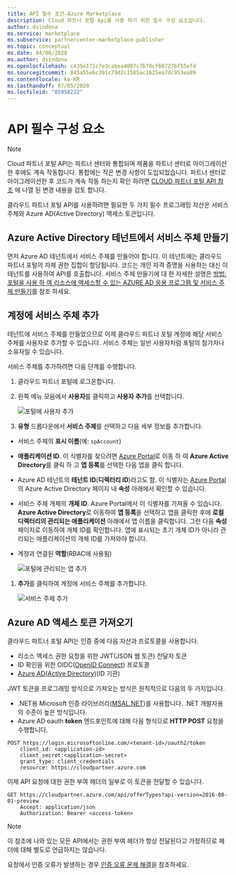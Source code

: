 ```yaml
---
title: API 필수 조건-Azure Marketplace
description: Cloud 파트너 포털 Api를 사용 하기 위한 필수 구성 요소입니다.
author: dsindona
ms.service: marketplace
ms.subservice: partnercenter-marketplace-publisher
ms.topic: conceptual
ms.date: 04/08/2020
ms.author: dsindona
ms.openlocfilehash: c435e171c7e3cabea4007c7b78cf60727bf55efd
ms.sourcegitcommit: 845a55e6c391c79d2c1585ac1625ea7dc953ea89
ms.contentlocale: ko-KR
ms.lasthandoff: 07/05/2020
ms.locfileid: "85958232"
---
```

<a name="api-prerequisites"></a>API 필수 구성 요소
================

> [!NOTE]
> Cloud 파트너 포털 API는 파트너 센터와 통합되며 제품을 파트너 센터로 마이그레이션한 후에도 계속 작동합니다. 통합에는 작은 변경 사항이 도입되었습니다. 파트너 센터로 마이그레이션한 후 코드가 계속 작동 하는지 확인 하려면 [CLOUD 파트너 포털 API 참조](./cloud-partner-portal-api-overview.md) 에 나열 된 변경 내용을 검토 합니다.

클라우드 파트너 포털 API를 사용하려면 필요한 두 가지 필수 프로그래밍 자산은 서비스 주체와 Azure AD(Active Directory) 액세스 토큰입니다.


<a name="create-a-service-principal-in-your-azure-active-directory-tenant"></a>Azure Active Directory 테넌트에서 서비스 주체 만들기
----------------------------------------------------------------

먼저 Azure AD 테넌트에서 서비스 주체를 만들어야 합니다. 이 테넌트에는 클라우드 파트너 포털의 자체 권한 집합이 할당됩니다. 코드는 개인 자격 증명을 사용하는 대신 이 테넌트를 사용하여 API를 호출합니다.  서비스 주체 만들기에 대 한 자세한 설명은 [방법: 포털을 사용 하 여 리소스에 액세스할 수 있는 AZURE AD 응용 프로그램 및 서비스 주체 만들기](../active-directory/develop/howto-create-service-principal-portal.md)를 참조 하세요.


<a name="add-the-service-principal-to-your-account"></a>계정에 서비스 주체 추가
-----------------------------------------

테넌트에 서비스 주체를 만들었으므로 이제 클라우드 파트너 포털 계정에 해당 서비스 주체를 사용자로 추가할 수 있습니다. 서비스 주체는 일반 사용자처럼 포털의 참가자나 소유자일 수 있습니다.

서비스 주체를 추가하려면 다음 단계를 수행합니다.

1. 클라우드 파트너 포털에 로그온합니다. 
2. 왼쪽 메뉴 모음에서 **사용자**를 클릭하고 **사용자 추가**를 선택합니다.

   ![포털에 사용자 추가](./media/cloud-partner-portal-api-prerequisites/add-user.jpg)

3. **유형** 드롭다운에서 **서비스 주체**를 선택하고 다음 세부 정보를 추가합니다.

-   서비스 주체의 **표시 이름**(예: `spAccount`)
-   **애플리케이션 ID**. 이 식별자를 찾으려면 [Azure Portal](https://portal.azure.com)로 이동 하 여 **Azure Active Directory**를 클릭 하 고 **앱 등록**를 선택한 다음 앱을 클릭 합니다.
-   Azure AD 테넌트의 **테넌트 ID**(**디렉터리 ID**)라고도 함. 이 식별자는 [Azure Portal](https://portal.azure.com)의 Azure Active Directory 페이지 내 **속성** 아래에서 확인할 수 있습니다.
-   서비스 주체 개체의 **개체 ID**. Azure Portal에서 이 식별자를 가져올 수 있습니다. **Azure Active Directory**로 이동하여 **앱 등록**을 선택하고 앱을 클릭한 후에 **로컬 디렉터리의 관리되는 애플리케이션** 아래에서 앱 이름을 클릭합니다. 그런 다음 **속성** 페이지로 이동하여 개체 ID를 확인합니다. 앱에 표시되는 초기 개체 ID가 아니라 관리되는 애플리케이션의 개체 ID를 가져와야 합니다.
-   계정과 연결된 **역할**(RBAC에 사용됨)

     ![포털에 관리되는 앱 추가](./media/cloud-partner-portal-api-prerequisites/managed-app.png)

1. **추가**를 클릭하여 계정에 서비스 주체를 추가합니다.

   ![서비스 주체 추가](./media/cloud-partner-portal-api-prerequisites/add-service-principal.jpg)


<a name="get-an-azure-ad-access-token"></a>Azure AD 액세스 토큰 가져오기
----------------------------

클라우드 파트너 포털 API는 인증 중에 다음 자산과 프로토콜을 사용합니다.

- 리소스 액세스 권한 요청을 위한 JWT(JSON 웹 토큰) 전달자 토큰
- ID 확인을 위한 OIDC([OpenID Connect](https://openid.net/connect/)) 프로토콜
- [Azure AD(Active Directory)](../active-directory/fundamentals/active-directory-whatis.md)(ID 기관)

JWT 토큰을 프로그래밍 방식으로 가져오는 방식은 원칙적으로 다음의 두 가지입니다.

- .NET용 Microsoft 인증 라이브러리([MSAL.NET](https://github.com/AzureAD/microsoft-authentication-library-for-dotnet))를 사용합니다.  .NET 개발자용의 수준이 높은 방식입니다. 
- Azure AD oauth **token** 엔드포인트에 대해 다음 형식으로 **HTTP POST** 요청을 수행합니다.

``` HTTP
POST https://login.microsoftonline.com/<tenant-id>/oauth2/token
    client_id: <application-id>
    client_secret:<application-secret>
    grant_type: client_credentials
    resource: https://cloudpartner.azure.com
```

이제 API 요청에 대한 권한 부여 헤더의 일부로 이 토큰을 전달할 수 있습니다.

``` HTTP
GET https://cloudpartner.azure.com/api/offerTypes?api-version=2016-08-01-preview 
    Accept: application/json
    Authorization: Bearer <access-token>
```
> [!NOTE]
> 이 참조에 나와 있는 모든 API에서는 권한 부여 헤더가 항상 전달된다고 가정하므로 헤더에 대해 별도로 언급하지는 않습니다.

요청에서 인증 오류가 발생하는 경우 [인증 오류 문제 해결](./cloud-partner-portal-api-troubleshooting-authentication-errors.md)을 참조하세요.
